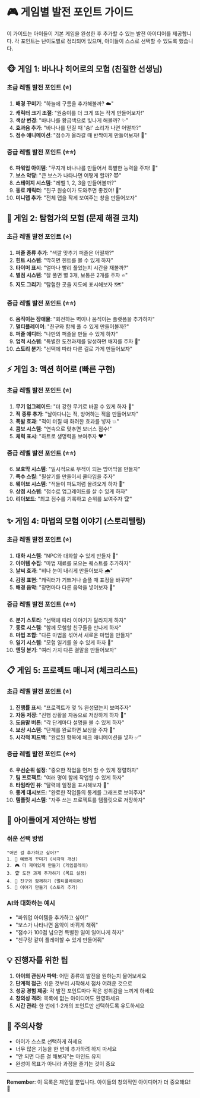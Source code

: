 # 🎮 게임별 발전 포인트 가이드

이 가이드는 아이들이 기본 게임을 완성한 후 추가할 수 있는 발전 아이디어를 제공합니다.
각 포인트는 난이도별로 정리되어 있으며, 아이들이 스스로 선택할 수 있도록 했습니다.

## 🐵 게임 1: 바나나 히어로의 모험 (친절한 선생님)

### 초급 레벨 발전 포인트 (⭐)
1. **배경 꾸미기**: "하늘에 구름을 추가해볼까? ☁️"
2. **캐릭터 크기 조절**: "원숭이를 더 크게 또는 작게 만들어보자!"
3. **색상 변경**: "바나나를 황금색으로 빛나게 해볼까? ✨"
4. **효과음 추가**: "바나나를 던질 때 '슝!' 소리가 나면 어떨까?"
5. **점수 애니메이션**: "점수가 올라갈 때 반짝이게 만들어보자! 💫"

### 중급 레벨 발전 포인트 (⭐⭐)
6. **파워업 아이템**: "무지개 바나나를 만들어서 특별한 능력을 주자! 🌈"
7. **보스 악당**: "큰 보스가 나타나면 어떻게 할까? 😈"
8. **스테이지 시스템**: "레벨 1, 2, 3을 만들어볼까?"
9. **동료 캐릭터**: "친구 원숭이가 도와주면 좋겠어! 🐒"
10. **미니맵 추가**: "전체 맵을 작게 보여주는 창을 만들어보자"

## 🧩 게임 2: 탐험가의 모험 (문제 해결 코치)

### 초급 레벨 발전 포인트 (⭐)
1. **퍼즐 종류 추가**: "색깔 맞추기 퍼즐은 어떨까?"
2. **힌트 시스템**: "막히면 힌트를 볼 수 있게 하자"
3. **타이머 표시**: "얼마나 빨리 풀었는지 시간을 재볼까?"
4. **별점 시스템**: "잘 풀면 별 3개, 보통은 2개를 주자 ⭐"
5. **지도 그리기**: "탐험한 곳을 지도에 표시해보자 🗺️"

### 중급 레벨 발전 포인트 (⭐⭐)
6. **움직이는 장애물**: "회전하는 벽이나 움직이는 플랫폼을 추가하자"
7. **멀티플레이어**: "친구와 함께 풀 수 있게 만들어볼까?"
8. **퍼즐 에디터**: "나만의 퍼즐을 만들 수 있게 하자"
9. **업적 시스템**: "특별한 도전과제를 달성하면 배지를 주자 🏅"
10. **스토리 분기**: "선택에 따라 다른 길로 가게 만들어보자"

## ⚡ 게임 3: 액션 히어로 (빠른 구현)

### 초급 레벨 발전 포인트 (⭐)
1. **무기 업그레이드**: "더 강한 무기로 바꿀 수 있게 하자 🔫"
2. **적 종류 추가**: "날아다니는 적, 방어하는 적을 만들어보자"
3. **폭발 효과**: "적이 터질 때 화려한 효과를 넣자 💥"
4. **콤보 시스템**: "연속으로 맞추면 보너스 점수!"
5. **체력 표시**: "하트로 생명력을 보여주자 ❤️"

### 중급 레벨 발전 포인트 (⭐⭐)
6. **보호막 시스템**: "일시적으로 무적이 되는 방어막을 만들자"
7. **특수 스킬**: "필살기를 만들어서 쿨타임을 주자"
8. **웨이브 시스템**: "적들이 파도처럼 몰려오게 하자 🌊"
9. **상점 시스템**: "점수로 업그레이드를 살 수 있게 하자"
10. **리더보드**: "최고 점수를 기록하고 순위를 보여주자 🏆"

## ✨ 게임 4: 마법의 모험 이야기 (스토리텔링)

### 초급 레벨 발전 포인트 (⭐)
1. **대화 시스템**: "NPC와 대화할 수 있게 만들자 💬"
2. **아이템 수집**: "마법 재료를 모으는 퀘스트를 추가하자"
3. **날씨 효과**: "비나 눈이 내리게 만들어보자 🌧️"
4. **감정 표현**: "캐릭터가 기쁘거나 슬플 때 표정을 바꾸자"
5. **배경 음악**: "장면마다 다른 음악을 넣어보자 🎵"

### 중급 레벨 발전 포인트 (⭐⭐)
6. **분기 스토리**: "선택에 따라 이야기가 달라지게 하자"
7. **동료 시스템**: "함께 모험할 친구들을 만나게 하자"
8. **마법 조합**: "다른 마법을 섞어서 새로운 마법을 만들자"
9. **일기 시스템**: "모험 일기를 쓸 수 있게 하자 📖"
10. **엔딩 분기**: "여러 가지 다른 결말을 만들어보자"

## 📋 게임 5: 프로젝트 매니저 (체크리스트)

### 초급 레벨 발전 포인트 (⭐)
1. **진행률 표시**: "프로젝트가 몇 % 완성됐는지 보여주자"
2. **자동 저장**: "진행 상황을 자동으로 저장하게 하자 💾"
3. **도움말 버튼**: "각 단계마다 설명을 볼 수 있게 하자"
4. **보상 시스템**: "단계를 완료하면 보상을 주자 🎁"
5. **시각적 피드백**: "완료된 항목에 체크 애니메이션을 넣자 ✅"

### 중급 레벨 발전 포인트 (⭐⭐)
6. **우선순위 설정**: "중요한 작업을 먼저 할 수 있게 정렬하자"
7. **팀 프로젝트**: "여러 명이 함께 작업할 수 있게 하자"
8. **타임라인 뷰**: "달력에 일정을 표시해보자 📅"
9. **통계 대시보드**: "완료한 작업들의 통계를 그래프로 보여주자"
10. **템플릿 시스템**: "자주 쓰는 프로젝트를 템플릿으로 저장하자"

## 🌟 아이들에게 제안하는 방법

### 쉬운 선택 방법
```
"어떤 걸 추가하고 싶어?"
1. 🎨 예쁘게 꾸미기 (시각적 개선)
2. 🎮 더 재미있게 만들기 (게임플레이)
3. 🏆 도전 과제 추가하기 (목표 설정)
4. 👥 친구와 함께하기 (멀티플레이어)
5. 📖 이야기 만들기 (스토리 추가)
```

### AI와 대화하는 예시
- "파워업 아이템을 추가하고 싶어!"
- "보스가 나타나면 음악이 바뀌게 해줘"
- "점수가 100점 넘으면 특별한 일이 일어나게 하자"
- "친구랑 같이 플레이할 수 있게 만들어줘"

## 💡 진행자를 위한 팁

1. **아이의 관심사 파악**: 어떤 종류의 발전을 원하는지 물어보세요
2. **단계적 접근**: 쉬운 것부터 시작해서 점차 어려운 것으로
3. **성공 경험 제공**: 각 발전 포인트마다 작은 성취감을 느끼게 하세요
4. **창의성 격려**: 목록에 없는 아이디어도 환영하세요
5. **시간 관리**: 한 번에 1-2개의 포인트만 선택하도록 유도하세요

## 📌 주의사항

- 아이가 스스로 선택하게 하세요
- 너무 많은 기능을 한 번에 추가하려 하지 마세요
- "안 되면 다른 걸 해보자"는 마인드 유지
- 완성이 목표가 아니라 과정을 즐기는 것이 중요

---

**Remember**: 이 목록은 제안일 뿐입니다. 아이들의 창의적인 아이디어가 더 중요해요! 🚀